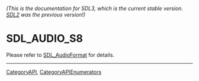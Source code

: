 ###### (This is the documentation for SDL3, which is the current stable version. [SDL2](https://wiki.libsdl.org/SDL2/) was the previous version!)
# SDL_AUDIO_S8

Please refer to [SDL_AudioFormat](SDL_AudioFormat) for details.

----
[CategoryAPI](CategoryAPI), [CategoryAPIEnumerators](CategoryAPIEnumerators)

